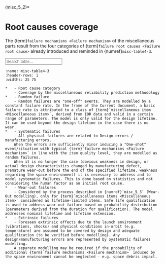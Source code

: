 (misc_5_2)=
# Root causes coverage
The {term}`failure mechanisms <Failure mechanism>` of the miscellaneous parts result from the four categories of {term}`failure root causes <Failure root cause>` already introduced and reminded in {numref}`misc-table4-3`.

<input type="text" class="myInput" id="myInput" onkeyup="searchTableJupyter(this, 'misc-table4-3')" placeholder="Search table...">

```{list-table} Coverage of failure root causes by the Miscellaneous reliability prediction methodology.
:name: misc-table4-3
:header-rows: 1
:widths: 25 75

*   - Root cause category
    - Coverage by the miscellaneous reliability prediction methodology
*   - Random failure
    - Random failures are "one-off" events. They are modelled by a constant failure rate. In the frame of the Current document, a basic failure rate is attributed to a class of {term}`miscellaneous item <Miscellaneous item>`, derived from IOR data and valid in a certain range of parameters. The model is only valid for the design lifetime. It can be used beyond the design lifetime in the case there is no wear.
*   - Systematic failures
    - All physical failures are related to Design errors / manufacturing errors.
    When the errors are sufficiently minor inducing a "One-shot" event/situation with typical {term}`failure mechanisms <Failure mechanism>` in line with the item quality level, they are modelled as random failures.
    When it is no longer the case (obvious weakness in design, or actual design characteristics changed by manufacturing defect, premature wear-out before the end of the specified lifetime, weakness regarding the space environment) it is necessary to address and to model systematic failures. This is done based on statistics and not considering the human factor as an initial root cause.
*   - Wear-out failures
    - Considered by the process described in {numref}`misc_5_5` (Wear-Out modelling), only for {term}`miscellaneous items <Miscellaneous item>` considered as lifetime-limited items. Safe life qualification is used to address wear-out failure based on probability distribution (parameters derived from the duration for qualification). The model addresses nominal lifetime and lifetime extension. 
*   - Extrinsic failures
    - Foreseen extrinsic effects due to the launch environment (vibrations, shocks) and physical conditions in-orbit (e.g. temperature) are assumed to be covered by design and adequate qualification (to be verified before modelling). Any design/manufacturing errors are represented by Systematic failures modelling.
    A separate modelling may be required if the probability of additional {term}`failure mechanisms <Failure mechanism>` induced by the space environment cannot be neglected - e.g. space debris impact.
```
